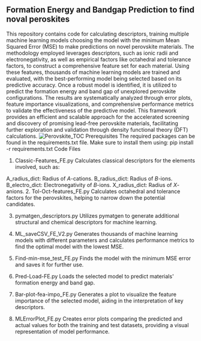## Formation Energy and Bandgap Prediction to find noval peroskites

This repository contains code for calculating descriptors, training multiple machine learning models choosing the model with the minimum Mean Squared Error (MSE) to make predictions on novel perovskite materials.
The methodology employed leverages descriptors, such as ionic radii and electronegativity, as well as empirical factors like octahedral and tolerance factors, to construct a comprehensive feature set for each material. Using these features, thousands of machine learning models are trained and evaluated, with the best-performing model being selected based on its predictive accuracy.
Once a robust model is identified, it is utilized to predict the formation energy and band gap of unexplored perovskite configurations. The results are systematically analyzed through error plots, feature importance visualizations, and comprehensive performance metrics to validate the effectiveness of the predictive model.
This framework provides an efficient and scalable approach for the accelerated screening and discovery of promising lead-free perovskite materials, facilitating further exploration and validation through density functional theory (DFT) calculations.
![Perovskite_TOC](https://github.com/user-attachments/assets/5dc69ad8-92c4-4673-aef6-086e847fcb1a)
Prerequisites
The required packages can be found in the requirements.txt file. Make sure to install them using:
pip install -r requirements.txt
Code Files
1. Classic-Features_FE.py
Calculates classical descriptors for the elements involved, such as:

A_radius_dict: Radius of $A$-cations.
B_radius_dict: Radius of $B$-ions.
B_electro_dict: Electronegativity of $B$-ions.
X_radius_dict: Radius of $X$-anions.
2. Tol-Oct-features_FE.py
Calculates octahedral and tolerance factors for the perovskites, helping to narrow down the potential candidates.

3. pymatgen_descriptors.py
Utilizes pymatgen to generate additional structural and chemical descriptors for machine learning.

4. ML_saveCSV_FE_V2.py
Generates thousands of machine learning models with different parameters and calculates performance metrics to find the optimal model with the lowest MSE.

5. Find-min-mse_test_FE.py
Finds the model with the minimum MSE error and saves it for further use.

6. Pred-Load-FE.py
Loads the selected model to predict materials' formation energy and band gap.

7. Bar-plot-fea-impo_FE.py
Generates a plot to visualize the feature importance of the selected model, aiding in the interpretation of key descriptors.

8. MLErrorPlot_FE.py
Creates error plots comparing the predicted and actual values for both the training and test datasets, providing a visual representation of model performance.
